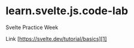 # learn.svelte.js.code-lab
Svelte Practice Week

Link
[https://svelte.dev/tutorial/basics][1]

[1]:	https://www.youtube.com/watch?v=29TKQMuO_yI
